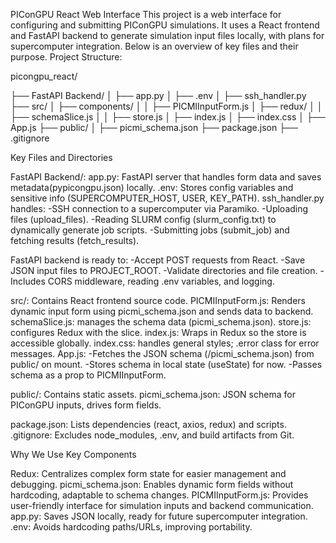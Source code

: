 PIConGPU React Web Interface
This project is a web interface for configuring and submitting PIConGPU simulations. It uses a React frontend and FastAPI backend to generate simulation input files locally, with plans for supercomputer integration. Below is an overview of key files and their purpose.
Project Structure:

picongpu_react/

├── FastAPI Backend/
│   ├── app.py
│   ├── .env
│   ├── ssh_handler.py
├── src/
│   ├── components/
│   │   ├── PICMIInputForm.js
│   ├── redux/
│   │   ├── schemaSlice.js
│   │   ├── store.js
│   ├── index.js
│   ├── index.css
│   ├── App.js
├── public/
│   ├── picmi_schema.json
├── package.json
├── .gitignore


Key Files and Directories

FastAPI Backend/: 
app.py: FastAPI server that handles form data and saves metadata(pypicongpu.json) locally.
.env: Stores config variables and sensitive info (SUPERCOMPUTER_HOST, USER, KEY_PATH).
ssh_handler.py handles:
    -SSH connection to a supercomputer via Paramiko.
    -Uploading files (upload_files).
    -Reading SLURM config (slurm_config.txt) to dynamically generate job scripts.
    -Submitting jobs (submit_job) and fetching results (fetch_results).

FastAPI backend is ready to:
    -Accept POST requests from React.
    -Save JSON input files to PROJECT_ROOT.
    -Validate directories and file creation.
    -Includes CORS middleware, reading .env variables, and logging.


src/: Contains React frontend source code.
PICMIInputForm.js: Renders dynamic input form using picmi_schema.json and sends data to backend.
schemaSlice.js: manages the schema data (picmi_schema.json).
store.js: configures Redux with the slice.
index.js: Wraps <App /> in Redux <Provider> so the store is accessible globally.
index.css: handles general styles; .error class for error messages.
App.js:
    -Fetches the JSON schema (/picmi_schema.json) from public/ on mount.
    -Stores schema in local state (useState) for now.
    -Passes schema as a prop to PICMIInputForm.



public/: Contains static assets.
picmi_schema.json: JSON schema for PIConGPU inputs, drives form fields.


package.json: Lists dependencies (react, axios, redux) and scripts.
.gitignore: Excludes node_modules, .env, and build artifacts from Git.

Why We Use Key Components

Redux: Centralizes complex form state for easier management and debugging.
picmi_schema.json: Enables dynamic form fields without hardcoding, adaptable to schema changes.
PICMIInputForm.js: Provides user-friendly interface for simulation inputs and backend communication.
app.py: Saves JSON locally, ready for future supercomputer integration.
.env: Avoids hardcoding paths/URLs, improving portability.

